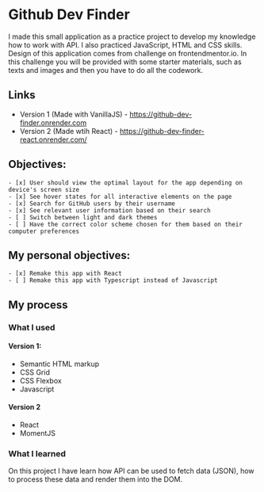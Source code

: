 # Github Dev Finder

I made this small application as a practice project to develop my knowledge how to work with API. I also practiced JavaScript, HTML and CSS skills. Design of this application comes from challenge on frontendmentor.io. In this challenge you will be provided with some starter materials, such as texts and images and then you have to do all the codework.

## Links

- Version 1 (Made with VanillaJS) - https://github-dev-finder.onrender.com
- Version 2 (Made wtih React) - https://github-dev-finder-react.onrender.com/

## Objectives:

    - [x] User should view the optimal layout for the app depending on device's screen size
    - [x] See hover states for all interactive elements on the page
    - [x] Search for GitHub users by their username
    - [x] See relevant user information based on their search
    - [ ] Switch between light and dark themes
    - [ ] Have the correct color scheme chosen for them based on their computer preferences

## My personal objectives:

    - [x] Remake this app with React
    - [ ] Remake this app with Typescript instead of Javascript


## My process

### What I used

#### Version 1:

- Semantic HTML markup
- CSS Grid
- CSS Flexbox
- Javascript

#### Version 2
- React
- MomentJS

### What I learned

On this project I have learn how API can be used to fetch data (JSON), how to process these data and render them into the DOM.

